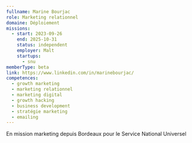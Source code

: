 ```yaml
---
fullname: Marine Bourjac
role: Marketing relationnel
domaine: Déploiement
missions:
  - start: 2023-09-26
    end: 2025-10-31
    status: independent
    employer: Malt
    startups:
      - snu
memberType: beta
link: https://www.linkedin.com/in/marinebourjac/
competences:
  - growth marketing
  - marketing relationnel
  - marketing digital
  - growth hacking
  - business development
  - stratégie marketing
  - emailing
---
```

En mission marketing depuis Bordeaux pour le Service National Universel